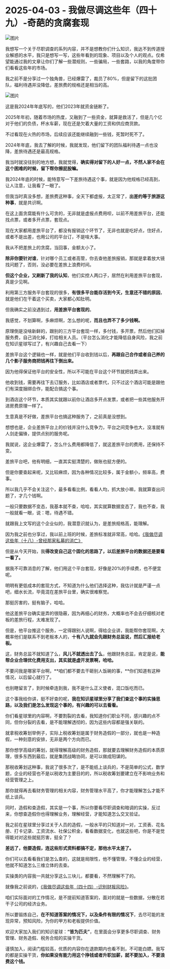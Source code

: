 # 2025-04-03 - 我做尽调这些年（四十九）-奇葩的贪腐套现

![图片](https://mmbiz.qpic.cn/mmbiz_jpg/JTrAVGgvYRHHqDUQ65URgI2Po7a2xoNvfBwMqNQqwpdt52kpGbicGXyXnkIeLsCohFVKaia6N7sLodVKNUXxpxYw/640?wx_fmt=jpeg&from=appmsg&tp=webp&wxfrom=5&wx_lazy=1)

我想写一个关于尽职调查的系列内容，并不是想教你们什么知识，我达不到传道授业解惑的水平，我只是想写一写，这些年看到的现象、项目以及个人的观点。仅希望能通过我的文章让你们了解一些潜规则，一些骗局，一些套路，以我的角度带你们看看这些年的市场。

我之前不是分享过一个独角兽，已经爆雷了，裁员了80%，但是留下的这批团队，福利待遇并没降低，差旅费的规格还是相当的高。

![图片](https://mmbiz.qpic.cn/mmbiz_jpg/JTrAVGgvYRHHqDUQ65URgI2Po7a2xoNvpibqJ03bL9oo1RlQNBibmTIee55M3BeO6zMpW1R62dPpRFQicOKfP36JQ/640?wx_fmt=jpeg&from=appmsg&tp=webp&wxfrom=5&wx_lazy=1)

这是我2024年年底写的，他们2023年就资金链断了。

2025年年初，随着市场的热度，又融到了一些资金，就算是救活了，但是几个亿对于他们的负债，杯水车薪，现在还是欠着大量的工资和供应商货款。

不过看现在火热的市场，后续应该还能继续融到一些钱，死暂时死不了。

2024年年底，我去了解的时候，我就发现，他们留下的团队福利待遇一点也没降，差旅待遇还是最高规格。

我当时就没往别的地方想，我就觉得，**确实得对留下的人好一点，不然人家不会在这个困难的时候，留下帮你擦屁股嘛。**

我2024年底的时候，能特意写一下差旅待遇这个事，就是因为他规格已经高到，让人注意，让我看了一眼了。

但我当时真没多想，差旅费这种事，全天下都虚报，太正常了，**出差约等于旅游这种事**，就是共识啊。

在这上面贪腐能有什么可贪的，无非就是虚报点费用呗，以前不用差旅平台，还能找点票，或者多开点票，套现点。

现在大家都用差旅平台了，都没有报销这个环节了，无非也就是吃好点，住好点，或者不是出差，也用公司的平台订，不是啥大事。

我从不把差旅上的贪腐，当回事，金额太小了。

**除非你要针对谁**，针对哪个员工或者高管，你去查他差旅报销，那就是拿着放大镜找问题了，否则，没必要在差旅上浪费时间。

**但这个企业，又刷新了我的认知**，他们实控人两口子，居然在利用差旅平台套现，真是少见啊。

利用第三方服务平台套现的很多，**有很多平台能存活到今天，生意还不错的原因**，就是他们在干着这个买卖，大家都心知肚明。

但我确实之前没遇到过，**用差旅平台套现的**。

我感觉，不划算啊，多麻烦啊，怎么想的呢，**而且也弄不了多少钱啊。**

原理倒是没啥新鲜的，跟别的三方平台套现一样，多付钱，多开票，然后他们扣掉服务费，自己消化掉，打给相关人员。（平台怎么消化才能降低自身风险，我之前在知识星球写过了，有兴趣自己去看一下）

差旅平台这个逻辑也一样，就是他们平台收到钱以后，**再跟自己合作或者自己养的几个影子服务商把钱再往下倒出来。**

因为他得保证他平台的安全性，所以不可能在平台这个环节就把钱弄出来。

他收到钱，需要再往下去订服务，比如酒店或者票代，只不过这个酒店可能是跟他们有深度捆绑合作，能配合搞这个事。

到酒店这个环节，本质其实就跟以前你让酒店多开点发票，或者把一些其他服务开进房费原理一样了。

生意真是不好做，差旅平台也搞这种服务了，之前真是没想到。

想想也是，企业差旅平台上的价钱并没什么竞争力，平台之间竞争也大，没准就有人剑走偏锋，提供点别的服务呢。

我就说，这企业爆雷了，怎么什么费用都降低了，就这差旅平台的费用，还保持不变。

差旅平台吧，他有明细，一直其实挺清楚的，做账也挺方便的。

但是你要查起来呢，又比较麻烦，因为各种情况比较多，属于金额小，频率高，费事。

所以我几乎不会关注这个，最多看看比例，看看人均，抓大放小嘛，我就算查出问题了，才几个钱啊。

一般只要数据不变态，我基本就不查，哈哈，其实就算数据变态了，我也不查，我一般就看一眼，说：嗯，待遇不错。

就跟我上文写的这个企业似的，我潜意识就认为，是差旅规格高，能理解。

因为我之前也分享过，我以前上班的时候，差旅标准就非常高，哈哈。[《我做尽调这些年（十八）-曾经那家私募的消亡》](https://mp.weixin.qq.com/s?__biz=MzUyNTI2NTY0MQ==&mid=2247489520&idx=1&sn=b01aed6596dfcfea15fc1db13c2ecaf0&scene=21#wechat_redirect)

但是从今天开始，我**得改变自己这个固化的思路了，以后差旅平台的数据还是要看一看了。**

据我不可靠消息的了解，他们用这个平台套现，好像是20%的手续费，也不便宜呢。

明明有更低成本的套现方式，不知道为什么他们选择这种，我估计就是严谨一点吧，细水长流，毕竟混在差旅平台里，确实很难察觉。

那挺厉害的，挺有脑子，哈哈。

他这差旅平台确实是弄的很隐蔽，因为再细心的财务，大概率也不会去仔细核对老板的差旅行程，太难发现了。

但是，他平台推这个服务，一定得跟别人说啊，得给企业讲，我能帮你套现啊，大概率他们是联系不到老板本人的，**十有八九就会先跟财务总监说，然后汇报给老板。**

这，财务总监不就知道了么，**风儿不就透出去了么**，他跟财务总监，肯定是说，**能帮企业合理优化费用支出，其实就是虚开发票啊，哈哈。**

不要问我是哪家平台啊，**咱们都不要去干砸别人饭碗的事，**你们知道有这种情况，以后留心就行了。

也别瞎留言了，到时候牵连到我，我不是什么正义使者，混口饭吃而已。

这个事我给你讲，挺不好查的呢，**我在知识星球里分享了我们查这个事的实操思路，以及我们是怎么发现这个事的，有兴趣的可以去看看。**

你们看星球里的内容啊，不要割裂的去看，我知道你们职业不同，感兴趣的点不同，但你分裂的去看，是不能理解透彻的，因为这些内容都是强关联的。

就拿税收筹划举例子，实际上税收筹划是属于财务造假的一部分，就也是一种造假，一种刻意的安排，无非是两个方向而已。

那你想学高级的筹划，就得理解高级的财务造假，那就要去理解财务造假的本质原理，很多东西到最后，就是集团战略协同，是可以做成阳谋的。

那税收筹划这种事，我说了很多次了，是不能纸上谈兵的，不是简单的公式，数学题，企业的经营也不是以税收为主要目的的，所以税收筹划要建立在不影响业务和经营管理之上。

那你就得再去看财务管理的相关内容，财务管理水平高了，你才能理解怎么才能不纸上谈兵。

同时，造假和查造假，其实是一个事，所以你要看尽职调查和暗调的实操，反过来，你想查造假你也得理解业务，理解经营，才能知道怎么交叉验证。

我之前在星球里分享过关于人员的造假，一般水平的只知道对一对，工资表、花名册、打卡记录、工资流水、社保公积金，看看数据变化，也就这些吧，你是不是觉得能对对这些就挺厉害，挺全了？

**差远了，他要造假，连这些形式资料都搞不定，那他水平太差了。**

你们可以去看看我们是怎么查的，这就是局限性，他不懂管理，不懂企业的经营，他就不知道怎么三维立体的去查。

实操类的内容我一共就分享这么三块儿，都要看，不然理解不了的。

就像我之前说的，[《我做尽调这些年（四十四）-识别财报风险》](https://mp.weixin.qq.com/s?__biz=MzUyNTI2NTY0MQ==&mid=2247489836&idx=1&sn=5f4ca25ae350ffe0a72a5304c5ba695a&scene=21#wechat_redirect)。

咱们实际面对的工作情况，是不提前知道答案的，面对的就是一些数据，分散在若干子公司的经济业务。

所以要锻炼自己，**在不知道答案的情况下，以及条件有限的情况下**，去尽可能的发现异常，预知风险，为你的甲方和老板提供价值。

欢迎大家加入我们的知识星球：**“皆为匹夫”**，在里面会分享更多尽职调查、财务管理、财务造假、税务合规的实操干货。

谨慎加入，阅读门槛较高，优质的内容你在退款期内也看不到，不可能白嫖。我写的都是实操干货，**你如果没有能力用这个挣钱或者升职加薪，就不要加入，不要浪费这个钱。**

